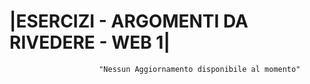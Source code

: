 # |ESERCIZI - ARGOMENTI DA RIVEDERE - WEB 1|

                        "Nessun Aggiornamento disponibile al momento"
